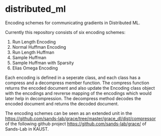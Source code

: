 # distributed_ml
Encoding schemes for communicating gradients in Distributed ML.

Currently this repository consists of six encoding schemes:
1. Run Length Encoding
2. Normal Huffman Encoding
3. Run Length Huffman
4. Sample Huffman
5. Sample Huffman with Sparsity
6. Elias Omega Encoding

Each encoding is  defined in a seperate class, and each class has a compress and a decompress member function. The compress function returns the encoded document and also update the Encoding class object with the encodings and revrerse mapping of the encodings which would later help in decompression. The decompress method decodes the encoded document and returns the decoded document.

The encoding schemes can be seen as an extended unit in the  https://github.com/sands-lab/grace/tree/master/grace_dl/dist/compressor
 of the following github project https://github.com/sands-lab/grace/ of Sands-Lab in KAUST.
